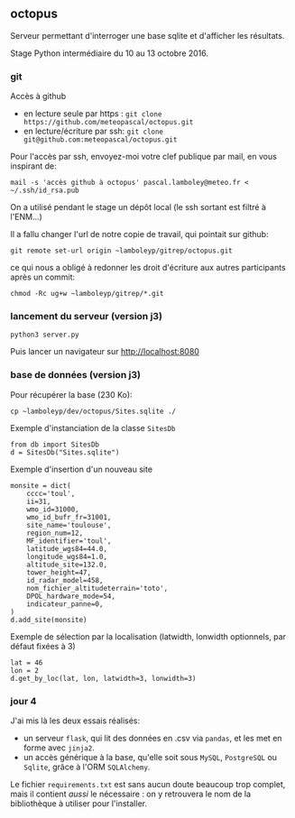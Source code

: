## octopus

Serveur permettant d'interroger une base
sqlite et d'afficher les résultats.

Stage Python intermédiaire du 10 au 13 octobre 2016.


### git

Accès à github
- en lecture seule par https : `git clone https://github.com/meteopascal/octopus.git`
- en lecture/écriture par ssh: `git clone git@github.com:meteopascal/octopus.git`

Pour l'accès par ssh, envoyez-moi votre clef publique par mail, en vous inspirant de:
```
mail -s 'accès github à octopus' pascal.lamboley@meteo.fr < ~/.ssh/id_rsa.pub
```

On a utilisé pendant le stage un dépôt local (le ssh sortant est filtré à l'ENM...)

Il a fallu changer l'url de notre copie de travail, qui pointait sur github:
```
git remote set-url origin ~lamboleyp/gitrep/octopus.git
```

ce qui nous a obligé à redonner les droit d'écriture aux autres participants après un commit:
```
chmod -Rc ug+w ~lamboleyp/gitrep/*.git
```


### lancement du serveur (version j3)
```
python3 server.py
```
Puis lancer un navigateur sur [http://localhost:8080](http://localhost:8080)


### base de données (version j3)

Pour récupérer la base (230 Ko):
```
cp ~lamboleyp/dev/octopus/Sites.sqlite ./
```

Exemple d'instanciation de la classe `SitesDb`
```
from db import SitesDb
d = SitesDb("Sites.sqlite")
```

Exemple d'insertion d'un nouveau site
```
monsite = dict(
    cccc='toul',
    ii=31,
    wmo_id=31000,
    wmo_id_bufr_fr=31001,
    site_name='toulouse',
    region_num=12,
    MF_identifier='toul',
    latitude_wgs84=44.0,
    longitude_wgs84=1.0,
    altitude_site=132.0,
    tower_height=47,
    id_radar_model=458,
    nom_fichier_altitudeterrain='toto',
    DPOL_hardware_mode=54,
    indicateur_panne=0,
)
d.add_site(monsite)
```

Exemple de sélection par la localisation (latwidth, lonwidth optionnels, par défaut fixées à 3)
```
lat = 46
lon = 2
d.get_by_loc(lat, lon, latwidth=3, lonwidth=3)
```

### jour 4
J'ai mis là les deux essais réalisés:
  * un serveur `flask`, qui lit des données en .csv via `pandas`, et les met en forme avec `jinja2`.
  * un accès générique à la base, qu'elle soit sous `MySQL`, `PostgreSQL` ou `Sqlite`, grâce à l'ORM
   `SQLAlchemy`.

Le fichier `requirements.txt` est sans aucun doute beaucoup trop complet, mais il contient _aussi_
le nécessaire : on y retrouvera le nom de la bibliothèque à utiliser pour l'installer.

